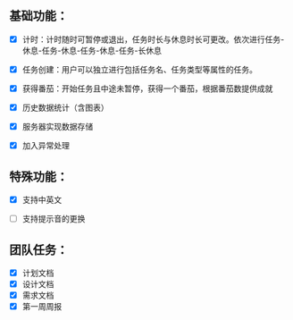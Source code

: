 ## 基础功能：

- [x] 计时：计时随时可暂停或退出，任务时长与休息时长可更改。依次进行任务-休息-任务-休息-任务-休息-任务-长休息
- [x] 任务创建：用户可以独立进行包括任务名、任务类型等属性的任务。
- [x] 获得番茄：开始任务且中途未暂停，获得一个番茄，根据番茄数提供成就
- [x] 历史数据统计（含图表）
- [x] 服务器实现数据存储
- [x] 加入异常处理



## 特殊功能：

- [x] 支持中英文
- [ ] 支持提示音的更换



## 团队任务：

- [x] 计划文档
- [x] 设计文档
- [x] 需求文档
- [x] 第一周周报